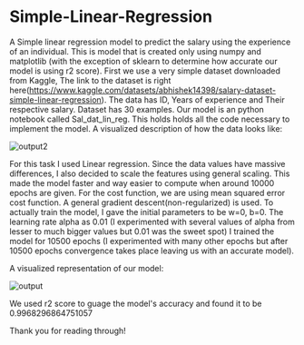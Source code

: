 # Simple-Linear-Regression
A Simple linear regression model to predict the salary using the experience of an individual.
This is model that is created only using numpy and matplotlib (with the exception of sklearn to determine how accurate our model is using r2 score). First we use a very simple dataset downloaded from Kaggle, The link to the dataset is right here(https://www.kaggle.com/datasets/abhishek14398/salary-dataset-simple-linear-regression). The data has ID, Years of experience and Their respective salary. Dataset has 30 examples. Our model is an python notebook called Sal_dat_lin_reg. This holds holds all the code necessary to implement the model.
A visualized description of how the data looks like:

![output2](https://github.com/user-attachments/assets/3f268688-0c61-425c-ad7e-15f8dc368368)

For this task I used Linear regression. Since the data values have massive differences, I also decided to scale the features using general scaling. This made the model faster and way easier to compute when around 10000 epochs are given.
For the cost function, we are using mean squared error cost function.
A general gradient descent(non-regularized) is used. 
To actually train the model, I gave the initial parameters to be w=0, b=0. The learning rate alpha as 0.01 (I experimented with several values of alpha from lesser to much bigger values but 0.01 was the sweet spot)
I trained the model for 10500 epochs (I experimented with many other epochs but after 10500 epochs convergence takes place leaving us with an accurate model).

A visualized representation of our model:

![output](https://github.com/user-attachments/assets/ccab434d-27cf-4d10-bb33-485629d50a59)

We used r2 score to guage the model's accuracy and found it to be 0.9968296864751057

Thank you for reading through!
